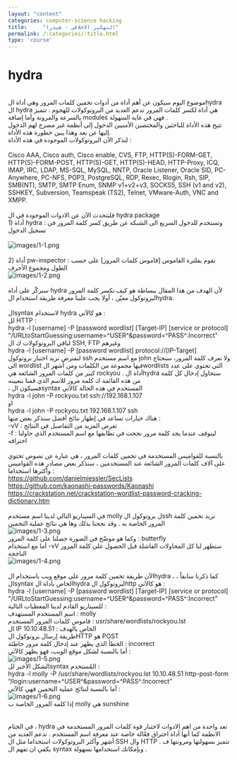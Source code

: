 ```yaml
---
layout: "content"
categories: computer-science hacking
title:     "التهكير الاخلاقي - هيدرا"
permalink: /:categories/:title.html
type: 'course'
---
```


<div class="row">
<h1 class="col-12 text-center">hydra</h1><br/>
موضوع اليوم سيكون عن أهم أداة من أدوات تخمين كلمات المرور وهي أداة الhydra <br />ال hydra هي أداة لكسر كلمات المرور تدعم العديد من البروتوكولات للهجوم . تتميز بالسرعة والمرونة وأما إضافة modules فهي في غاية السهولة . <br />تتيح هذه الأداة للباحثين والمختصين الأمنيين الدخول إلى أنظمة غير مصرح لهم الدخول إليها عن بعد وهذا يبين خطورة هذه الأداة.<br />لنذكر الآن البروتوكولات الموجودة في هذه الأداة :<br /><br /> Cisco AAA, Cisco auth, Cisco enable, CVS, FTP, HTTP(S)-FORM-GET, HTTP(S)-FORM-POST, HTTP(S)-GET, HTTP(S)-HEAD, HTTP-Proxy, ICQ, IMAP, IRC, LDAP, MS-SQL, MySQL, NNTP, Oracle Listener, Oracle SID, PC-Anywhere, PC-NFS, POP3, PostgreSQL, RDP, Rexec, Rlogin, Rsh, SIP, SMB(NT), SMTP, SMTP Enum, SNMP v1+v2+v3, SOCKS5, SSH (v1 and v2), SSHKEY, Subversion, Teamspeak (TS2), Telnet, VMware-Auth, VNC and XMPP.<br /> <br /> فلنتحدث الآن عن الادوات الموجودة في ال hydra package <br /> 1) أداة hydra : وتستخدم للدخول السريع الى الشبكة عن طريق كسر كلمة المرور في تسجيل الدخول<br /> <br /><img class="content-image" src="{{site.baseurl}}/assets/img/hydra/1-1.png" alt="images/1-1.png" /><br /> <br /> 2) أداة pw-inspector : تقوم بفلترة القاموس [قاموس كلمات المرور] على حسب الطول ومجموع الأحرف <br /> <img class="content-image" src="/assets/img/hydra/1-2.png" alt="images/1-2.png" /><br /> <br /> سنركّز على أداة hydra لأن الهدف من هذا المقال ببساطة هو كيف تكسر كلمة المرور لبروتوكول معيّن ، أولا يجب علينا معرفة طريقة استخدام الhydra.<br /> <br /> الsyntax لاستخدام hydra هو كالآتي : <br />لل HTTP :<br />hydra -l [username] -P [password wordlist] [Target-IP] [service or protocol] "/URLtoStartGuessing:username=^USER^&amp;password=^PASS^:Incorrect" <br />لباقي البروتوكولات ك ال SSH, FTP وغيرهم<br />hydra -l [username] -P [password wordlist] protocol://[IP-Target] <br />لنفترض نريد اختبار بروتوكول ssh مع اسم مستخدم john ولا نعرف كلمة المرور، سنحتاج الى wordlist فيها مجموعة من الكلمات ومن أشهر الwordlists التي تحتوي على عدد كبير من كلمات المرور الشائعة هي rockyou . أداة الhydra ستحاول إدخال كل كلمة من هذه القائمة ك كلمة مرور للاسم الذي قمنا بتعيينه<br /> ، فسيكون الsyntax المستخدم في هذه الحالة كالآتي <br />hydra -l john -P rockyou.txt ssh://192.168.1.107<br />او <br />hydra -l john -P rockyou.txt 192.168.1.107 ssh<br />هناك خيارات تساعد في إظهار نتائج أفضل سنذكر بعض منها : <br />-vV : تعرض المزيد من التفاصيل في النتائج <br />-f : ليتوقف عندما يجد كلمة مرور نجحت في تطابقها مع اسم المستخدم الذي حاولنا اختراقه<br /><br />بالنسبة للقواميس المستخدمة في تخمين كلمات المرور ، هي عبارة عن نصوص تحتوي على آلاف كلمات المرور الشائعة عند المستخدمين ، سنذكر بعض مصادر هذه القواميس وأكثرها استخداما : <br /><a href="https://github.com/danielmiessler/SecLists">https://github.com/danielmiessler/SecLists</a> <br /><a href="https://github.com/kaonashi-passwords/Kaonashi">https://github.com/kaonashi-passwords/Kaonashi</a><br /><a href="https://crackstation.net/crackstation-wordlist-password-cracking-dictionary.htm">https://crackstation.net/crackstation-wordlist-password-cracking-dictionary.htm</a><br /><br />في السيناريو التالي لدينا اسم مستخدم molly ل بروتوكول الssh نريد تخمين كلمة المرور الخاصة به . وقد نجحنا بذلك وها هي نتائج عملية التخمين <br /><img class="content-image" src="images/1-3.png" alt="images/1-3.png" /><br />وكما هو موضّح في الصورة حصلنا على كلمة المرور : butterfly <br />أما مع استخدام -vV ستظهر لنا كل المحاولات الفاشلة قبل الحصول على كلمة المرور الناجحة <br /><img class="content-image" src="images/1-4.png" alt="images/1-4.png" /><br /><br />الآن طريقة تخمين كلمة مرور على موقع ويب باستخدام الhydra ، كما ذكرنا سابقاً ، الsyntax الخاص بأداة الhydra لبروتوكول الhttp هو كالآتي : <br />hydra -l [username] -P [password wordlist] [Target-IP] [service or protocol] "/URLtoStartGuessing:username=^USER^&amp;password=^PASS^:Incorrect" <br />للسيناريو القادم لدينا المعطيات التالية : <br />اسم المستخدم المستهدف : molly <br />قاموس كلمات المرور المستخدم : usr/share/wordlists/rockyou.lst<br />ال IP الخاص بالهدف : 10.10.48.51<br />طريقة إرسال بروتوكول الHTTP هو POST <br />الخطأ الذي يظهر عند إدخال كلمة مرور خاطئة : incorrect <br />أما بالنسبة لشكل موقع الويب، فهو يظهر كالآتي : <br /><img class="content-image" src="images/1-5.png" alt="images/1-5.png" /><br />الشكل الأخير للsyntax المُستخدم : <br />hydra -l molly -P /usr/share/wordlists/rockyou.lst 10.10.48.51 http-post-form “/login:username=^USER^&amp;password=^PASS^:Incorrect”<br />أما بالنسبة لنتائج عملية التخمين فهي كالآتي :<br /><img class="content-image" src="images/1-6.png" alt="images/1-6.png" /><br />إذا كلمة المرور الخاصة ب molly هي sunshine <br /><br /><br />في الختام ، hydra تعد واحدة من اهم الادوات لاختبار قوة كلمات المرور المستخدمة في الانظمة كما أنها أداة اختراق فعّالة خاصة عند معرفة اسم المستخدم . تدعم العديد من أشهر وأكثر البروتوكولات استخداما مثل ال SSH وال HTTP . تتميز بسهولتها ومرونتها ف يكفي ان تفهم ال syntax وبإمكانك استخدامها بسهولة .</div>
